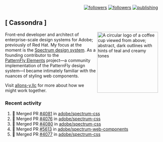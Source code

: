 <p align="right"><a rel="me" href="https://front-end.social/@castastrophe">
    <img alt="followers" title="Follow me on Mastodon" src="https://img.shields.io/mastodon/follow/109297102751309835?domain=https%3A%2F%2Ffront-end.social&label=Follow&logo=mastodon&logoColor=white&style=for-the-badge&labelColor=008080&color=006969"/></a>
  <a href="https://codepen.io/castastrophe/">
    <img alt="followers" title="Follow me on CodePen" src="https://img.shields.io/badge/23-1?color=640464&labelColor=7c007c&style=for-the-badge&logo=codepen&label=Follow"/></a>
<a href="https://castastrophe.medium.com/">
    <img alt="publishing" title="View articles on Medium" src="https://img.shields.io/badge/107-1?color=666&labelColor=444&label=subscribe&logo=medium&logoColor=white&style=for-the-badge"/></a>
</p>

## [&nbsp;Cassondra&nbsp;]

<img align="right" src="https://github-production-user-asset-6210df.s3.amazonaws.com/1840295/253016758-ba468774-1cd3-42c2-8f43-947b5eeb5edf.png" height="200" alt="A circular logo of a coffee cup viewed from above; abstract, dark outlines with hints of teal and creamy tones">

Front-end developer and architect of enterprise-scale design systems for Adobe; previously of Red Hat. My focus at the moment is the [Spectrum design system](https://github.com/adobe/spectrum-css). As a founding contributor to the [PatternFly&nbsp;Elements](https://github.com/patternfly/patternfly-elements) project&mdash;a community implementation of the PatternFly design system&mdash;I became intimately familiar with the nuances of styling web components.

Visit [allons-y.llc](http://allons-y.llc/) for more about how we might work together.

### Recent activity

<!--START_SECTION:activity-->
1. 🎉 Merged PR [#4081](https://github.com/adobe/spectrum-css/pull/4081) in [adobe/spectrum-css](https://github.com/adobe/spectrum-css)
2. 🎉 Merged PR [#4076](https://github.com/adobe/spectrum-css/pull/4076) in [adobe/spectrum-css](https://github.com/adobe/spectrum-css)
3. 🎉 Merged PR [#4080](https://github.com/adobe/spectrum-css/pull/4080) in [adobe/spectrum-css](https://github.com/adobe/spectrum-css)
4. 🎉 Merged PR [#5613](https://github.com/adobe/spectrum-web-components/pull/5613) in [adobe/spectrum-web-components](https://github.com/adobe/spectrum-web-components)
5. 🎉 Merged PR [#4077](https://github.com/adobe/spectrum-css/pull/4077) in [adobe/spectrum-css](https://github.com/adobe/spectrum-css)
<!--END_SECTION:activity-->

